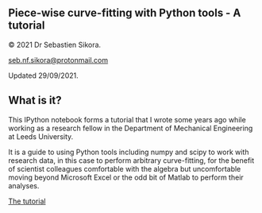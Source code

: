 Piece-wise curve-fitting with Python tools - A tutorial
------------------------------------------------------------
© 2021 Dr Sebastien Sikora.

[seb.nf.sikora@protonmail.com](mailto:seb.nf.sikora@protonmail.com)

Updated 29/09/2021.

What is it?
-------------------------

This IPython notebook forms a tutorial that I wrote some years ago while working as a research fellow in the Department of Mechanical Engineering at Leeds University.

It is a guide to using Python tools including numpy and scipy to work with research data, in this case to perform arbitrary curve-fitting, for the benefit of scientist colleagues comfortable with the algebra but uncomfortable moving beyond Microsoft Excel or the odd bit of Matlab to perform their analyses.

[The tutorial](tutorial_ipython_notebook.ipynb)

